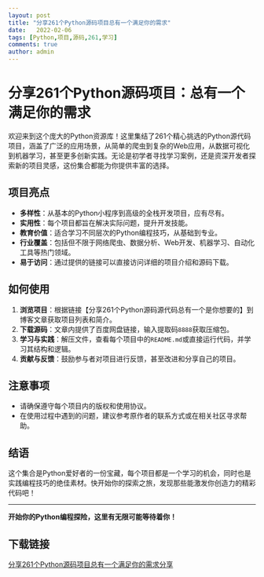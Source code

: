 ```yaml
---
layout: post
title: "分享261个Python源码项目总有一个满足你的需求"
date:   2022-02-06
tags: [Python,项目,源码,261,学习]
comments: true
author: admin
---
```

# 分享261个Python源码项目：总有一个满足你的需求

欢迎来到这个庞大的Python资源库！这里集结了261个精心挑选的Python源代码项目，涵盖了广泛的应用场景，从简单的爬虫到复杂的Web应用，从数据可视化到机器学习，甚至更多创新实践。无论是初学者寻找学习案例，还是资深开发者探索新的项目灵感，这份集合都能为你提供丰富的选择。

## 项目亮点

- **多样性**：从基本的Python小程序到高级的全栈开发项目，应有尽有。
- **实用性**：每个项目都旨在解决实际问题，提升开发技能。
- **教育价值**：适合学习不同层次的Python编程技巧，从基础到专业。
- **行业覆盖**：包括但不限于网络爬虫、数据分析、Web开发、机器学习、自动化工具等热门领域。
- **易于访问**：通过提供的链接可以直接访问详细的项目介绍和源码下载。

## 如何使用

1. **浏览项目**：根据链接【分享261个Python源码源代码总有一个是你想要的】到博客文章获取项目列表和简介。
2. **下载源码**：文章内提供了百度网盘链接，输入提取码`8888`获取压缩包。
3. **学习与实践**：解压文件，查看每个项目中的`README.md`或直接运行代码，并学习其结构和逻辑。
4. **贡献与反馈**：鼓励参与者对项目进行反馈，甚至改进和分享自己的项目。

## 注意事项

- 请确保遵守每个项目内的版权和使用协议。
- 在使用过程中遇到的问题，建议参考原作者的联系方式或在相关社区寻求帮助。

## 结语

这个集合是Python爱好者的一份宝藏，每个项目都是一个学习的机会，同时也是实践编程技巧的绝佳素材。快开始你的探索之旅，发现那些能激发你创造力的精彩代码吧！

---

**开始你的Python编程探险，这里有无限可能等待着你！**

## 下载链接

[分享261个Python源码项目总有一个满足你的需求分享](https://pan.quark.cn/s/eefabe7d7633)